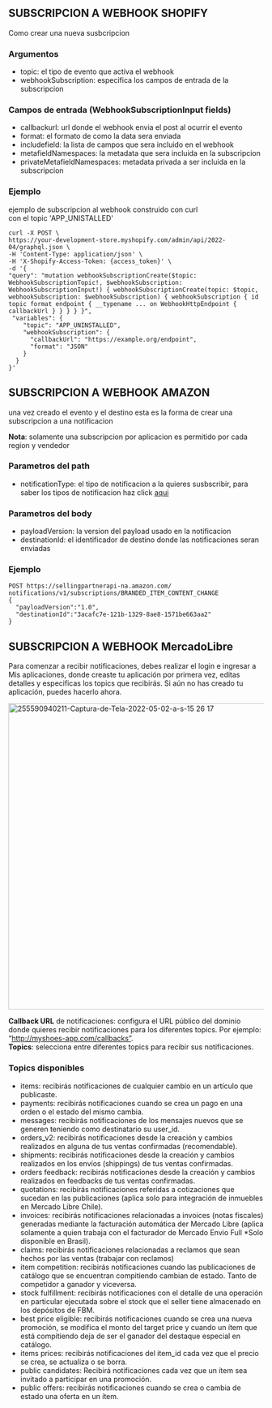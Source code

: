 ## SUBSCRIPCION A WEBHOOK SHOPIFY
Como crear una nueva susbcripcion

### Argumentos
- topic: el tipo de evento que activa el webhook
- webhookSubscription: especifica los campos de entrada de la subscripcion

### Campos de entrada (WebhookSubscriptionInput fields)

- callbackurl: url donde el webhook envia el post al ocurrir el evento
- format: el formato de como la data sera enviada
- includefield: la lista de campos que sera incluido en el webhook
- metafieldNamespaces: la metadata que sera incluida en la subscripcion
- privateMetafieldNamespaces: metadata privada a ser incluida en la subscripcion

### Ejemplo
ejemplo de subscripcion al webhook construido con curl    
con el topic 'APP_UNISTALLED'

```
curl -X POST \
https://your-development-store.myshopify.com/admin/api/2022-04/graphql.json \
-H 'Content-Type: application/json' \
-H 'X-Shopify-Access-Token: {access_token}' \
-d '{
"query": "mutation webhookSubscriptionCreate($topic: WebhookSubscriptionTopic!, $webhookSubscription: WebhookSubscriptionInput!) { webhookSubscriptionCreate(topic: $topic, webhookSubscription: $webhookSubscription) { webhookSubscription { id topic format endpoint { __typename ... on WebhookHttpEndpoint { callbackUrl } } } } }",
 "variables": {
    "topic": "APP_UNINSTALLED",
    "webhookSubscription": {
      "callbackUrl": "https://example.org/endpoint",
      "format": "JSON"
    }
  }
}'
```



## SUBSCRIPCION A WEBHOOK AMAZON
una vez creado el evento y el destino esta es la forma de crear una subscripcion a una notificacion

**Nota**: solamente una subscripcion por aplicacion es permitido por
cada region y vendedor

### Parametros del path
- notificationType: el tipo de notificacion a la quieres susbscribir, para saber
los tipos de notificacion haz click [aqui](https://developer-docs.amazon.com/sp-api/docs/notifications-api-v1-use-case-guide#notificationtype)

### Parametros del body
- payloadVersion: la version del payload usado en la notificacion
- destinationId: el identificador de destino donde las notificaciones seran enviadas

### Ejemplo
```
POST https://sellingpartnerapi-na.amazon.com/ notifications/v1/subscriptions/BRANDED_ITEM_CONTENT_CHANGE
{
  "payloadVersion":"1.0",
  "destinationId":"3acafc7e-121b-1329-8ae8-1571be663aa2"
}
```

## SUBSCRIPCION A WEBHOOK MercadoLibre
Para comenzar a recibir notificaciones, debes realizar el login e ingresar a Mis aplicaciones, donde creaste tu aplicación por primera vez, editas detalles y especificas los topics que recibirás. Si aún no has creado tu aplicación, puedes hacerlo ahora. 

<img width="604" alt="255590940211-Captura-de-Tela-2022-05-02-a-s-15 26 17" src="https://user-images.githubusercontent.com/71853038/187470448-7df2c1e8-6a07-4abe-96ec-d52e4ac917c9.png">

**Callback URL** de notificaciones: configura el URL público del dominio donde quieres recibir notificaciones para los diferentes topics. Por ejemplo: “http://myshoes-app.com/callbacks”.   
**Topics**: selecciona entre diferentes topics para recibir sus notificaciones.

### Topics disponibles
- items: recibirás notificaciones de cualquier cambio en un artículo que publicaste.
- payments: recibirás notificaciones cuando se crea un pago en una orden o el estado del mismo cambia.
- messages: recibirás notificaciones de los mensajes nuevos que se generen teniendo como destinatario su user_id.
- orders_v2: recibirás notificaciones desde la creación y cambios realizados en alguna de tus ventas confirmadas (recomendable).
- shipments: recibirás notificaciones desde la creación y cambios realizados en los envíos (shippings) de tus ventas confirmadas.
- orders feedback: recibirás notificaciones desde la creación y cambios realizados en feedbacks de tus ventas confirmadas.
- quotations: recibirás notificaciones referidas a cotizaciones que sucedan en las publicaciones (aplica solo para integración de inmuebles en Mercado Libre Chile).
- invoices: recibirás notificaciones relacionadas a invoices (notas fiscales) generadas mediante la facturación automática der Mercado Libre (aplica solamente a quien trabaja con el facturador de Mercado Envio Full *Solo disponible en Brasil).
- claims: recibirás notificaciones relacionadas a reclamos que sean hechos por las ventas (trabajar con reclamos)
- item competition: recibirás notificaciones cuando las publicaciones de catálogo que se encuentran compitiendo cambian de estado. Tanto de competidor a ganador y viceversa.
- stock fulfillment: recibirás notificaciones con el detalle de una operación en particular ejecutada sobre el stock que el seller tiene almacenado en los depósitos de FBM.
- best price eligible: recibirás notificaciones cuando se crea una nueva promoción, se modifica el monto del target price y cuando un ítem que está compitiendo deja de ser el ganador del destaque especial en catálogo.
- items prices: recibirás notificaciones del item_id cada vez que el precio se crea, se actualiza o se borra.
- public candidates: Recibirá notificaciones cada vez que un ítem sea invitado a participar en una promoción.
- public offers: recibirás notificaciones cuando se crea o cambia de estado una oferta en un ítem.

